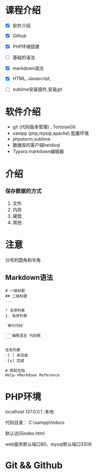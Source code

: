 # 课程介绍

-[x] 软件介绍
-[x] Github
-[x] PHP环境搭建
-[ ] 基础的语法


-[x] markdown语法
-[x] HTML, Javascript,
-[ ] sublime安装插件,安装git



# 软件介绍

* git (代码版本管理) , TortoiseGit
* xampp  (php,mysql,apache) 配置环境
* phpstorm,sublime
* 数据库的客户端heidisql
* Typora markdown编辑器




# 介绍

### 保存数据的方式

1. 文件
2. 内存
3. 硬盘
4. 其他

# 注意

分号的圆角和半角



## Markdown语法

```
# 一级标题
## 二级标题
...

* 无序列表
1. 有序列表

`单行代码`

​```编程语言 代码框
​```

任务列表
-[ ] 未完成
-[x] 完成

# 帮助文档
Help->Markdown Reference
```





# PHP环境

localhost   127.0.0.1  :本地

代码目录： C:\xampp\htdocs

默认访问index.html

web服务默认端口80，mysql默认端口3306



# Git && Github